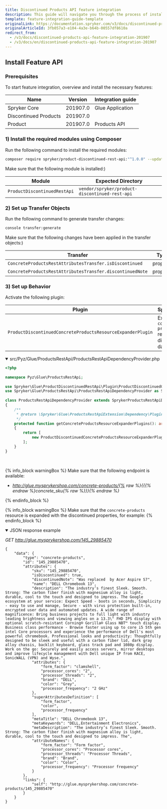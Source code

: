 ```yaml
---
title: Discontinued Products API feature integration
description: This guide will navigate you through the process of installing and configuring the Discontinued Products feature in Spryker OS.
template: feature-integration-guide-template
originalLink: https://documentation.spryker.com/v3/docs/discontinued-products-api-feature-integration-201907
originalArticleId: 3fb057a3-e104-4a3e-b64b-00557df8610a
redirect_from:
  - /v3/docs/discontinued-products-api-feature-integration-201907
  - /v3/docs/en/discontinued-products-api-feature-integration-201907
---
```


## Install Feature API
### Prerequisites
To start feature integration, overview and install the necessary features:

| Name | Version | Integration guide |
| --- | --- | --- |
| Spryker Core | 201907.0 | Glue Application |
| Discontinued Products | 201907.0 |  |
| Product | 201907.0 | Products API  |

### 1) Install the required modules using Composer
Run the following command to install the required modules:

```bash
composer require spryker/product-discontinued-rest-api:"^1.0.0" --update-with-dependencies
```

<section contenteditable="false" class="warningBox"><div class="content">
    Make sure that the following module is installed:)

| Module | Expected Directory |
| --- | --- |
| `ProductDiscontinuedRestApi` | `vendor/spryker/product-discontinued-rest-api` |
</div></section>

### 2) Set up Transfer Objects
Run the following command to generate transfer changes:

```bash
console transfer:generate
```

<section contenteditable="false" class="warningBox"><div class="content">
    Make sure that the following changes have been applied in the transfer objects:)

| Transfer | Type | Event | Path |
| --- | --- | --- | --- |
| `ConcreteProductsRestAttributesTransfer.isDiscontinued` | property | created | `src/Generated/Shared/Transfer/ConcreteProductsRestAttributesTransfer ` |
| `ConcreteProductsRestAttributesTransfer.discontinuedNote` | property | created | `src/Generated/Shared/Transfer/ConcreteProductsRestAttributesTransfer` |
</div></section>

### 3) Set up Behavior
Activate the following plugin:

| Plugin | Specification | Prerequisites | Namespace |
| --- | --- | --- | --- |
| `ProductDiscontinuedConcreteProductsResourceExpanderPlugin` | Expands the `concrete-products` resource with discontinued data. | None | `Spryker\Glue\ProductDiscontinuedRestApi\Plugin` |

<details open><summary markdown='span'>src/Pyz/Glue/ProductsRestApi/ProductsRestApiDependencyProvider.php</summary>
    
```php
<?php
 
namespace Pyz\Glue\ProductsRestApi;
 
use Spryker\Glue\ProductDiscontinuedRestApi\Plugin\ProductDiscontinuedConcreteProductsResourceExpanderPlugin;
use Spryker\Glue\ProductsRestApi\ProductsRestApiDependencyProvider as SprykerProductsRestApiDependencyProvider;
 
class ProductsRestApiDependencyProvider extends SprykerProductsRestApiDependencyProvider
{
    /**
     * @return \Spryker\Glue\ProductsRestApiExtension\Dependency\Plugin\ConcreteProductsResourceExpanderPluginInterface[]
     */
    protected function getConcreteProductsResourceExpanderPlugins(): array
    {
        return [
            new ProductDiscontinuedConcreteProductsResourceExpanderPlugin(),
        ];
    }
}
```

</br>
</details>

{% info_block warningBox %}
Make sure that the following endpoint is available:<ul><li>*http://glue.mysprykershop.com/concrete-products/{% raw %}{{{% endraw %}concrete_sku{% raw %}}}{% endraw %}*</li></ul>
{% endinfo_block %}

{% info_block warningBox %}
Make sure that the `concrete-products` resource is expanded with the discontinued properties, for example:
{% endinfo_block %}

<details open>
<summary markdown='span'>JSON response example</summary>

*GET http://glue.mysprykershop.com/145_29885470*

```
{
    "data": {
        "type": "concrete-products",
        "id": "145_29885470",
        "attributes": {
            "sku": "145_29885470",
            "isDiscontinued": true,
            "discontinuedNote": "Was replaced  by Acer Aspire S7",
            "name": "DELL Chromebook 13",
            "description": "The industry’s finest Sleek. Smooth. Strong: The carbon fiber finish with magnesium alloy is light, durable, cool to the touch and designed to impress. The Google ecosystem at your service: Expect Speed - boots in seconds, Simplicity - easy to use and manage, Secure - with virus protection built-in, encrypted user data and automated updates. A wide range of magnificence: Bring business projects to full light with industry leading brightness and viewing angles on a 13.3\" FHD IPS display with optional scratch-resistant Corning® Gorilla® Glass NBT™ touch display. Business class performance - Browse faster using up to core i5 5th gen intel Core processors and experience the performance of Dell's most powerful chromebook. Professional looks and productivity: Thoughtfully designed to be sleek and useful with a carbon fiber lid, dark gray alloy chassis, backlit keyboard, glass track pad and 1080p display. Work on the go: Securely and easily access servers, mirror desktops and improve lifecycle management with Dell unique IP from KACE, SonicWALL (VPN) and Wyse.",
            "attributes": {
                "form_factor": "clamshell",
                "processor_cores": "2",
                "processor_threads": "2",
                "brand": "DELL",
                "color": "Grey",
                "processor_frequency": "2 GHz"
            },
            "superAttributesDefinition": [
                "form_factor",
                "color",
                "processor_frequency"
            ],
            "metaTitle": "DELL Chromebook 13",
            "metaKeywords": "DELL,Entertainment Electronics",
            "metaDescription": "The industry’s finest Sleek. Smooth. Strong: The carbon fiber finish with magnesium alloy is light, durable, cool to the touch and designed to impress. The",
            "attributeNames": {
                "form_factor": "Form factor",
                "processor_cores": "Processor cores",
                "processor_threads": "Processor Threads",
                "brand": "Brand",
                "color": "Color",
                "processor_frequency": "Processor frequency"
            }
        },
        "links": {
            "self": "http://glue.mysprykershop.com/concrete-products/145_29885470"
        }
    }
}
```

</br>
</details>

<!-- Last review date: Aug 02, 2019 by Eugenia Poidenko, Yuliia Boiko -->
